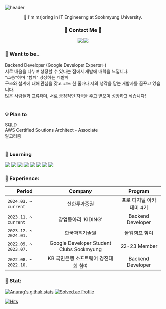 ![header](https://capsule-render.vercel.app/api?type=wave&color=ADD8E6&height=350&section=header&text=☁️%20ChaeYeon%20☁️&fontSize=40) 


<p align="center">
🏫 I'm majoring in IT Engineering at Sookmyung University. <br>
</p>

<h3 align="center">💌 Contact Me 💌</h3>
<p align="center">
      <a href="mailto:kate2236e@gmail.com"><img src = "https://img.shields.io/badge/mail-red?style=flat-square&logo=GMail&logoColor=white"></a>
      <a href="https://www.instagram.com/c._yeo0n/"><img src = "https://img.shields.io/badge/Instagram-E4405F?style=flat-square&logo=Instagram&logoColor=white"></a>
</p> 
  
### 💭 Want to be..

Backend Developer (Google Developer Experts✨) <br>
서로 배움을 나누며 성장할 수 있다는 점에서 개발에 매력을 느낍니다.<br>
"소통"하며 "함께" 성장하는 개발자<br>
구조와 설계에 대해 관심을 갖고 코드 한 줄마다 저의 생각을 담는 개발자를 꿈꾸고 있습니다.<br>
많은 사람들과 교류하며, 서로 긍정적인 자극을 주고 받으며 성장하고 싶습니다! <br><br>

### 💡 Plan to
SQLD <br>
AWS Certified Solutions Architect - Associate <br>
알고리즘 <br><br>

### 🌱 Learning
  <img src="https://img.shields.io/badge/python-3776AB?style=for-the-badge&logo=python&logoColor=white"> <!-- python -->
  <img src="https://img.shields.io/badge/JAVA-007396?style=for-the-badge&logo=python&logoColor=white"> <!-- java -->
  <img src="https://img.shields.io/badge/SpringBoot-6DB33F?style=for-the-badge&logo=SpringBoot&logoColor=white"> <!-- spring boot -->
  <img src="https://img.shields.io/badge/AWS ec2-FF9900?style=for-the-badge&logo=amazonec2&logoColor=white"/>
  <img src="https://img.shields.io/badge/AWS RDS-527FFF?style=for-the-badge&logo=amazonrds&logoColor=white"/>
  <img src="https://img.shields.io/badge/AWS S3-527FFF?style=for-the-badge&logo=amazons3&logoColor=white"/>
  <img src="https://img.shields.io/badge/Github Actions-2088FF?style=for-the-badge&logo=githubactions&logoColor=white"/>
  <img src="https://img.shields.io/badge/git-F05032?style=for-the-badge&logo=git&logoColor=white"> <!-- git -->



### 🏢 Experience: 
| Period | Company | Program |
|-------|:--------:|:---------:|
| `2024.03.` ~ `current` | 신한투자증권 | 프로 디지털 아카데미 4기  |
| `2023.11.` ~ `current` | 창업동아리 'KIDING' | Backend Developer |
| `2023.12.` ~ `2024.01.` | 한국과학기술원 | 몰입캠프 참여 |
| `2022.09.` ~ `2023.07.` | Google Developer Student Clubs Sookmyung | 22-23 Member |
| `2022.08.` ~ `2022.10.` | KB 국민은행 소프트웨어 경진대회 참여 | Backend Developer |

### 🏅 Stat:
[![Anurag's github stats](https://github-readme-stats.vercel.app/api?username=ChaeyeonHan)](https://github.com/anuraghazra/github-readme-stats)
[![Solved.ac Profile](http://mazassumnida.wtf/api/v2/generate_badge?boj=walbe0528)](https://solved.ac/walbe0528/)

[![Hits](https://hits.seeyoufarm.com/api/count/incr/badge.svg?url=https%3A%2F%2Fgithub.com%2FChaeyeonHan&count_bg=%234E87E5&title_bg=%23555555&icon=&icon_color=%23E7E7E7&title=hits&edge_flat=false)](https://hits.seeyoufarm.com)


